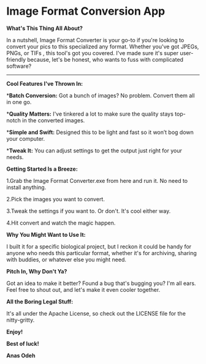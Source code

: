 # **Image Format Conversion App**

**What's This Thing All About?**

In a nutshell, Image Format Converter is your go-to if you're looking to convert your pics to this specialized any format. Whether you've got JPEGs, PNGs, or TIFs , this tool's got you covered. 
I've made sure it's super user-friendly because, let's be honest, who wants to fuss with complicated software?

---

**Cool Features I've Thrown In:**

***Batch Conversion:** Got a bunch of images? No problem. Convert them all in one go.

***Quality Matters:** I've tinkered a lot to make sure the quality stays top-notch in the converted images.

***Simple and Swift:** Designed this to be light and fast so it won’t bog down your computer.

***Tweak It:** You can adjust settings to get the output just right for your needs.



**Getting Started Is a Breeze:**

1.Grab the Image Format Converter.exe from here and run it. No need to install anything.

2.Pick the images you want to convert.

3.Tweak the settings if you want to. Or don't. It's cool either way.

4.Hit convert and watch the magic happen.



**Why You Might Want to Use It:**

I built it for a specific biological project, but I reckon it could be handy for anyone who needs this particular format, whether it's for archiving, sharing with buddies, or whatever else you might need.



**Pitch In, Why Don't Ya?**

Got an idea to make it better? Found a bug that's bugging you? I'm all ears. Feel free to shout out, and let's make it even cooler together.



**All the Boring Legal Stuff:**

It's all under the Apache License, so check out the LICENSE file for the nitty-gritty.



**Enjoy!**

**Best of luck!**

**Anas Odeh**
